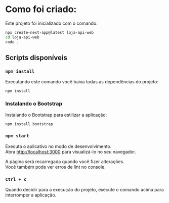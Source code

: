 # Como foi criado:

Este projeto foi inicializado com o comando:

```bash
npx create-next-app@latest loja-api-web
cd loja-api-web
code .
```

## Scripts disponíveis

### `npm install`

Executando este comando você baixa todas as dependências do projeto:

```shell
npm install
```

### Instalando o Bootstrap

Instalando o Bootstrap para estilizar a aplicação:

```shell
npm install bootstrap
```

### `npm start`

Executa o aplicativo no modo de desenvolvimento.\
Abra [http://localhost:3000](http://localhost:3000) para visualizá-lo no seu navegador.

A página será recarregada quando você fizer alterações.\
Você também pode ver erros de lint no console.

### `Ctrl + c`

Quando decidir para a execução do projeto, execute o comando acima para interromper a aplicação.